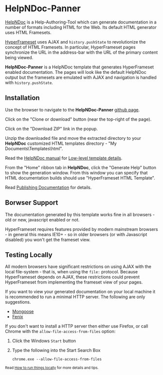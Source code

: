 HelpNDoc-Panner
===============

[HelpNDoc](http://www.helpndoc.com/) is a Help-Authoring-Tool 
which can generate documentation in a number of formats 
including HTML for the Web. 
Its default HTML generator uses HTML Framesets. 

[HyperFrameset](https://github.com/meekostuff/HyperFrameset) 
uses AJAX and `history.pushState` to revolutionize 
the concept of HTML Framesets. 
In particular, HyperFrameset pages synchronize the URL in the address-bar
with the URL of the primary content being viewed. 

**HelpNDoc-Panner** is a HelpNDoc template that generates 
HyperFrameset enabled documentation. 
The pages will look like the default HelpNDoc output 
but the framesets are emulated with AJAX 
and navigation is handled with `history.pushState`.


Installation
------------

Use the browser to navigate to the **HelpNDoc-Panner**
[github page](https://github.com/meekostuff/helpndoc-panner).

Click on the "Clone or download" button (near the top-right of the page).

Click on the "Download ZIP" link in the popup.

Unzip the downloaded file and move the extracted directory to your 
**HelpNDoc** customized HTML templates directory -
"My Documents\Templates\html\".

Read the [HelpNDoc manual](http://www.helpndoc.com/sites/default/files/documentation/html/index.html) for 
[Low-level template details](http://www.helpndoc.com/sites/default/files/documentation/html/Bestpractices.html).

From the "Home" ribbon tab in **HelpNDoc**, click the "Generate Help" button to show the generation window. From this window you can specify that HTML documentation builds should use "HyperFrameset HTML Template". 

Read [Publishing Documentation](http://www.helpndoc.com/sites/default/files/documentation/html/Publishingdocumentation.html) for details.


Borwser Support
---------------

The documentation generated by this template works fine in all browsers -
old or new, javascript enabled or not.

HyperFrameset requires features provided by modern mainstream browsers - 
in general this means IE10+ - 
so in older browsers (or with Javascript disabled) 
you won't get the frameset view.

Testing Locally
---------------

All modern browsers have significant restrictions on using AJAX with the local file-system - that is, when using the `file:` protocol. Because HyperFrameset depends on AJAX, these restrictions could prevent HyperFrameset from implementing the frameset view of your pages.

If you want to view your generated documentation on your local machine it is recommended to run a minimal HTTP server. The following are only suggestions.

- [Mongoose](https://www.cesanta.com/products/binary)
- [Fenix](http://fenixwebserver.com/)

If you don't want to install a HTTP server then either use Firefox, or
call Chrome with the `allow-file-access-from-files` option:

1. Click the Windows `Start` button
2. Type the following into the Start Search Box
	
	```
	chrome.exe --allow-file-access-from-files
	```

<small>Read [How to run things locally](https://github.com/mrdoob/three.js/wiki/How-to-run-things-locally) for more details and tips.</small>
